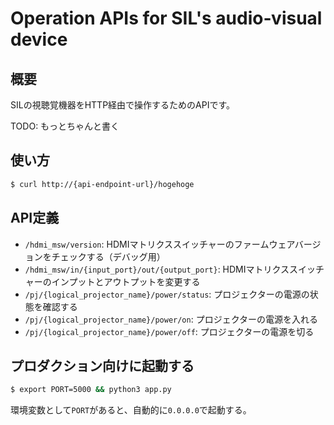 # Operation APIs for SIL's audio‐visual device

## 概要

SILの視聴覚機器をHTTP経由で操作するためのAPIです。

TODO: もっとちゃんと書く

## 使い方

```bash
$ curl http://{api-endpoint-url}/hogehoge
```

## API定義

- `/hdmi_msw/version`: HDMIマトリクススイッチャーのファームウェアバージョンをチェックする（デバッグ用）
- `/hdmi_msw/in/{input_port}/out/{output_port}`: HDMIマトリクススイッチャーのインプットとアウトプットを変更する
- `/pj/{logical_projector_name}/power/status`: プロジェクターの電源の状態を確認する
- `/pj/{logical_projector_name}/power/on`: プロジェクターの電源を入れる
- `/pj/{logical_projector_name}/power/off`: プロジェクターの電源を切る


## プロダクション向けに起動する

```bash
$ export PORT=5000 && python3 app.py
```

環境変数として`PORT`があると、自動的に`0.0.0.0`で起動する。